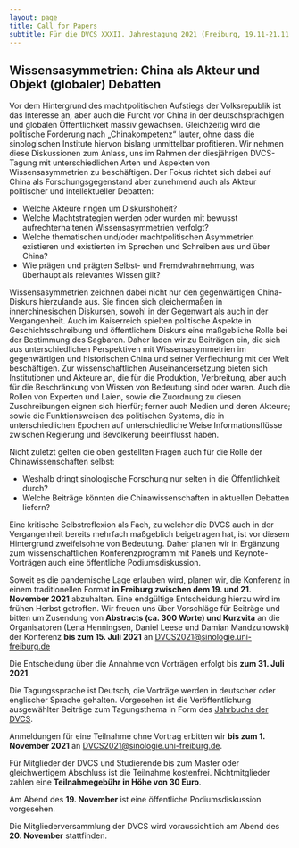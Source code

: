 ```yaml
---
layout: page
title: Call for Papers
subtitle: Für die DVCS XXXII. Jahrestagung 2021 (Freiburg, 19.11-21.11.2021)
---
```


## Wissensasymmetrien: China als Akteur und Objekt (globaler) Debatten

Vor dem Hintergrund des machtpolitischen Aufstiegs der Volksrepublik ist das Interesse an, aber auch die Furcht vor China in der deutschsprachigen und globalen Öffentlichkeit massiv gewachsen. Gleichzeitig wird die politische Forderung nach „Chinakompetenz“ lauter, ohne dass die sinologischen Institute hiervon bislang unmittelbar profitieren. Wir nehmen diese Diskussionen zum Anlass, uns im Rahmen der diesjährigen DVCS-Tagung mit unterschiedlichen Arten und Aspekten von Wissensasymmetrien zu beschäftigen. Der Fokus richtet sich dabei auf China als Forschungsgegenstand aber zunehmend auch als Akteur politischer und intellektueller Debatten:

- Welche Akteure ringen um Diskurshoheit?
- Welche Machtstrategien werden oder wurden mit bewusst aufrechterhaltenen Wissensasymmetrien verfolgt?
- Welche thematischen und/oder machtpolitischen Asymmetrien existieren und existierten im Sprechen und Schreiben aus und über China?
- Wie prägen und prägten Selbst- und Fremdwahrnehmung, was überhaupt als relevantes Wissen gilt?

Wissensasymmetrien zeichnen dabei nicht nur den gegenwärtigen China-Diskurs hierzulande aus. Sie finden sich gleichermaßen in innerchinesischen Diskursen, sowohl in der Gegenwart als auch in der Vergangenheit. Auch im Kaiserreich spielten politische Aspekte in Geschichtsschreibung und öffentlichem Diskurs eine maßgebliche Rolle bei der Bestimmung des Sagbaren. Daher laden wir zu Beiträgen ein, die sich aus unterschiedlichen Perspektiven mit Wissensasymmetrien im gegenwärtigen und historischen China und seiner Verflechtung mit der Welt beschäftigen. Zur wissenschaftlichen Auseinandersetzung bieten sich Institutionen und Akteure an, die für die Produktion, Verbreitung, aber auch für die Beschränkung von Wissen von Bedeutung sind oder waren. Auch die Rollen von Experten und Laien, sowie die Zuordnung zu diesen Zuschreibungen eignen sich hierfür; ferner auch Medien und deren Akteure; sowie die Funktionsweisen des politischen Systems, die in unterschiedlichen Epochen auf unterschiedliche Weise Informationsflüsse zwischen Regierung und Bevölkerung beeinflusst haben.

Nicht zuletzt gelten die oben gestellten Fragen auch für die Rolle der Chinawissenschaften selbst:

- Weshalb dringt sinologische Forschung nur selten in die Öffentlichkeit durch?
- Welche Beiträge könnten die Chinawissenschaften in aktuellen Debatten liefern?

Eine kritische Selbstreflexion als Fach, zu welcher die DVCS auch in der Vergangenheit bereits mehrfach maßgeblich beigetragen hat, ist vor diesem Hintergrund zweifelsohne von Bedeutung. Daher planen wir in Ergänzung zum wissenschaftlichen Konferenzprogramm mit Panels und Keynote-Vorträgen auch eine öffentliche Podiumsdiskussion.

Soweit es die pandemische Lage erlauben wird, planen wir, die Konferenz in einem traditionellen Format **in Freiburg zwischen dem 19. und 21. November 2021** abzuhalten. Eine endgültige Entscheidung hierzu wird im frühen Herbst getroffen. Wir freuen uns über Vorschläge für Beiträge und bitten um Zusendung von **Abstracts (ca. 300 Worte) und Kurzvita** an die Organisatoren (Lena Henningsen, Daniel Leese und Damian Mandzunowski) der Konferenz **bis zum 15. Juli 2021** an [DVCS2021@sinologie.uni-freiburg.de](mailto:DVCS2021@sinologie.uni-freiburg.de)

Die Entscheidung über die Annahme von Vorträgen erfolgt bis **zum 31. Juli 2021**.

Die Tagungssprache ist Deutsch, die Vorträge werden in deutscher oder englischer Sprache gehalten. Vorgesehen ist die Veröffentlichung ausgewählter Beiträge zum Tagungsthema in Form des [Jahrbuchs der DVCS](http://www.dvcs.eu/publikationen.html).

Anmeldungen für eine Teilnahme ohne Vortrag erbitten wir **bis zum 1. November 2021** an [DVCS2021@sinologie.uni-freiburg.de](mailto:DVCS2021@sinologie.uni-freiburg.de).

Für Mitglieder der DVCS und Studierende bis zum Master oder gleichwertigem Abschluss ist die Teilnahme kostenfrei. Nichtmitglieder zahlen eine **Teilnahmegebühr in Höhe von 30 Euro**.

Am Abend des **19. November** ist eine öffentliche Podiumsdiskussion vorgesehen.

Die Mitgliederversammlung der DVCS wird voraussichtlich am Abend des **20. November** stattfinden.
